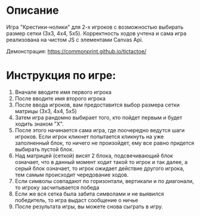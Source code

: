 # Описание
Игра "Крестики-нолики" для 2-х игроков с возможностью выбирать размер сетки (3x3, 4x4, 5x5). Корректность ходов учтена и сама игра реализована на чистом JS с элементами Canvas Api.

Демонстрация: https://commonprint.github.io/tictactoe/


# Инструкция по игре:
1. Вначале вводите имя первого игрока
2. После вводите имя второго игрока
3. После ввода игроков, вам предоставится выбор размера сетки матрицы (3x3, 4x4, 5x5)
4. Затем игра рандомно выбирает того, кто пойдет первым и будет ходить знаком "X".
5. После этого начинается сама игра, где поочередно ведутся шаги игроков. Если игрок кликнет попытается кликнуть на уже заполненный блок, то ничего не произойдет, ему все равно придется выбирать пустой блок.
6. Над матрицей (сеткой) висят 2 блока, подсвечивающий блок означает, что в данный момент ходит такой то игрок и так далее, а серый блок означает, то игрок ожидает действие другого игрока, тем самым происходит чередование ходов.
7. Если символы совпадают по горизонтали, вертикали и по диагонали, то игроку засчитывается победа
8. Если же вся сетка была забита символами и не выявился победитель, то игра выдаст сообщение о ничье
9. После результата игры, вы можете снова сыграть в игру.
   
